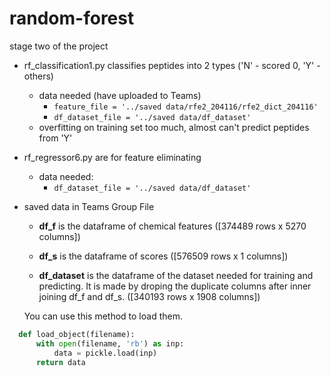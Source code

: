 # random-forest
stage two of the project

* rf_classification1.py classifies peptides into 2 types ('N' - scored 0, 'Y' - others)
  * data needed (have uploaded to Teams)
    * `feature_file = '../saved data/rfe2_204116/rfe2_dict_204116'`
    * `df_dataset_file = '../saved data/df_dataset'`
  * overfitting on training set too much, almost can't predict peptides from 'Y'

* rf_regressor6.py are for feature eliminating

  * data needed:
    * `df_dataset_file = '../saved data/df_dataset'`

* saved data in Teams Group File

	- **df_f** is the dataframe of chemical features ([374489 rows x 5270 columns])

	- **df_s** is the dataframe of scores ([576509 rows x 1 columns])

	* **df_dataset** is the dataframe of the dataset needed for training and predicting. It is made by droping the duplicate columns after inner joining df_f and df_s. ([340193 rows x 1908 columns])

  	You can use this method to load them.	

```python
  def load_object(filename):
      with open(filename, 'rb') as inp:
          data = pickle.load(inp)
      return data
```

  